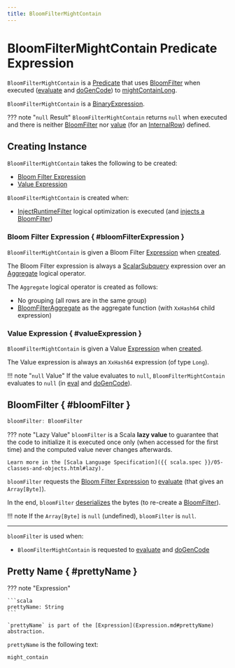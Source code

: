 ```yaml
---
title: BloomFilterMightContain
---
```


# BloomFilterMightContain Predicate Expression

`BloomFilterMightContain` is a [Predicate](Predicate.md) that uses [BloomFilter](#bloomFilter) when executed ([evaluate](#eval) and [doGenCode](#doGenCode)) to [mightContainLong](../bloom-filter-join/BloomFilter.md#mightContainLong).

`BloomFilterMightContain` is a [BinaryExpression](Expression.md#BinaryExpression).

??? note "`null` Result"
    `BloomFilterMightContain` returns `null` when executed and there is neither [BloomFilter](#bloomFilter) nor [value](#valueExpression) (for an [InternalRow](../InternalRow.md)) defined.

## Creating Instance

`BloomFilterMightContain` takes the following to be created:

* [Bloom Filter Expression](#bloomFilterExpression)
* [Value Expression](#valueExpression)

`BloomFilterMightContain` is created when:

* [InjectRuntimeFilter](../logical-optimizations/InjectRuntimeFilter.md) logical optimization is executed (and [injects a BloomFilter](../logical-optimizations/InjectRuntimeFilter.md#injectBloomFilter))

### Bloom Filter Expression { #bloomFilterExpression }

`BloomFilterMightContain` is given a Bloom Filter [Expression](Expression.md) when [created](#creating-instance).

The Bloom Filter expression is always a [ScalarSubquery](ScalarSubquery.md) expression over an [Aggregate](../logical-operators/Aggregate.md) logical operator.

The `Aggregate` logical operator is created as follows:

* No grouping (all rows are in the same group)
* [BloomFilterAggregate](BloomFilterAggregate.md) as the aggregate function (with `XxHash64` child expression)

### Value Expression { #valueExpression }

`BloomFilterMightContain` is given a Value [Expression](Expression.md) when [created](#creating-instance).

The Value expression is always an `XxHash64` expression (of type `Long`).

!!! note "`null` Value"
    If the value evaluates to `null`, `BloomFilterMightContain` evaluates to `null` (in [eval](#eval) and [doGenCode](#doGenCode)).

## BloomFilter { #bloomFilter }

```scala
bloomFilter: BloomFilter
```

??? note "Lazy Value"
    `bloomFilter` is a Scala **lazy value** to guarantee that the code to initialize it is executed once only (when accessed for the first time) and the computed value never changes afterwards.

    Learn more in the [Scala Language Specification]({{ scala.spec }}/05-classes-and-objects.html#lazy).

`bloomFilter` requests the [Bloom Filter Expression](#bloomFilterExpression) to [evaluate](Expression.md#eval) (that gives an `Array[Byte]`).

In the end, `bloomFilter` [deserializes](#deserialize) the bytes (to re-create a [BloomFilter](../bloom-filter-join/BloomFilter.md)).

!!! note
    If the `Array[Byte]` is `null` (undefined), `bloomFilter` is `null`.

---

`bloomFilter` is used when:

* `BloomFilterMightContain` is requested to [evaluate](#eval) and [doGenCode](#doGenCode)

## Pretty Name { #prettyName }

??? note "Expression"

    ```scala
    prettyName: String
    ```

    `prettyName` is part of the [Expression](Expression.md#prettyName) abstraction.

`prettyName` is the following text:

```text
might_contain
```
